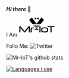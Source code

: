 ***Hi there*** 👋


I Am  <img width="100" alt="Screenshot" src="https://github.com/V33RU/v33ru/blob/main/logo%20in%20illustrator.jpg">



Follo Me:
![[Twitter](https://github.com/johan/svg-cleanups/blob/master/logos/twitter.svg)](https://twitter.com/v33riot)

![Mr-IoT's github stats](https://github-readme-stats.vercel.app/api?username=v33ru&show_icons=true&theme=dracula)

[![Languages i use](https://github-readme-stats.vercel.app/api/top-langs/?username=v33ru&layout=compact)](https://github.com/anuraghazra/github-readme-stats)

